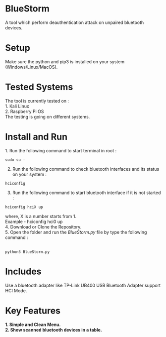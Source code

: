 # BlueStorm
A tool which perform deauthentication attack on unpaired bluetooth devices.

<h1>Setup</h1>
Make sure the python and pip3 is installed on your system (Windows/Linux/MacOS).<br>
<h1>Tested Systems</h1>
The tool is currently tested on : <br>
1. Kali Linux<br>
2. Raspberry Pi OS<br>
The testing is going on different systems.

<h1>Install and Run</h1>
1. Run the following command to start terminal in root :<br>

```
sudo su -
```

2. Run the following command to check bluetooth interfaces and its status on your system :<br>

```
hciconfig
```

3. Run the following command to start bluetooth interface if it is not started :<br>

```
hciconfig hciX up
```
where, X is a number starts from 1.<br>
Example - hciconfig hci0 up<br>
4. Download or Clone the Repository.<br>
5. Open the folder and run the <i>BlueStorm.py</i> file by type the following command :<br><br>

```
python3 BlueStorm.py
```
# Includes
Use a bluetooth adapter like TP-Link UB400 USB Bluetooth Adapter support HCI Mode.

<h1>Key Features</h1>
<b>1. Simple and Clean Menu.</b><br>
<b>2. Show scanned bluetooth devices in a table.</b><br>
